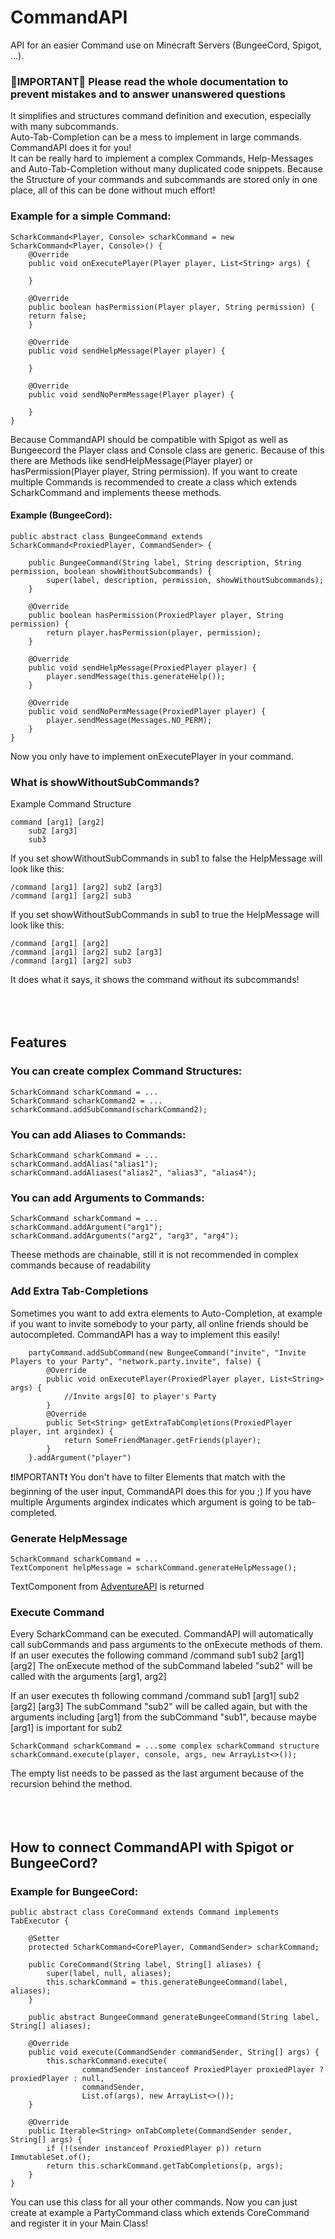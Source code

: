 # CommandAPI
API for an easier Command use on Minecraft Servers (BungeeCord, Spigot, ...).

### 🔴IMPORTANT🔴 Please read the whole documentation to prevent mistakes and to answer unanswered questions

It simplifies and structures command definition and execution, especially with many subcommands.<br />
Auto-Tab-Completion can be a mess to implement in large commands. CommandAPI does it for you!<br />
It can be really hard to implement a complex Commands, Help-Messages and Auto-Tab-Completion without many duplicated code snippets. Because the Structure of your commands and subcommands are stored only in one place, all of this can be done without much effort!


### Example for a simple Command:
```
ScharkCommand<Player, Console> scharkCommand = new ScharkCommand<Player, Console>() {
    @Override
    public void onExecutePlayer(Player player, List<String> args) {

    }

    @Override
    public boolean hasPermission(Player player, String permission) {
    return false;
    }

    @Override
    public void sendHelpMessage(Player player) {

    }

    @Override
    public void sendNoPermMessage(Player player) {

    }
}
```

Because CommandAPI should be compatible with Spigot as well as Bungeecord the Player class and Console class are generic. Because of this there
are Methods like sendHelpMessage(Player player) or hasPermission(Player player, String permission).
If you want to create multiple Commands is recommended to create a class which extends ScharkCommand and implements theese methods.

#### Example (BungeeCord):
```
public abstract class BungeeCommand extends ScharkCommand<ProxiedPlayer, CommandSender> {

    public BungeeCommand(String label, String description, String permission, boolean showWithoutSubcommands) {
        super(label, description, permission, showWithoutSubcommands);
    }

    @Override
    public boolean hasPermission(ProxiedPlayer player, String permission) {
        return player.hasPermission(player, permission);
    }

    @Override
    public void sendHelpMessage(ProxiedPlayer player) {
        player.sendMessage(this.generateHelp());
    }

    @Override
    public void sendNoPermMessage(ProxiedPlayer player) {
        player.sendMessage(Messages.NO_PERM);
    }
}
```

Now you only have to implement onExecutePlayer in your command.

### What is showWithoutSubCommands?

Example Command Structure
```
command [arg1] [arg2]
    sub2 [arg3]
    sub3
```
If you set showWithoutSubCommands in sub1 to false the HelpMessage will look like this:
```
/command [arg1] [arg2] sub2 [arg3]
/command [arg1] [arg2] sub3
```
If you set showWithoutSubCommands in sub1 to true the HelpMessage will look like this:
```
/command [arg1] [arg2]
/command [arg1] [arg2] sub2 [arg3]
/command [arg1] [arg2] sub3
```
It does what it says, it shows the command without its subcommands!
<br></br>
<br></br>
## Features

### You can create complex Command Structures:
```
ScharkCommand scharkCommand = ...
ScharkCommand scharkCommand2 = ...
scharkCommand.addSubCommand(scharkCommand2);
```

### You can add Aliases to Commands:
```
ScharkCommand scharkCommand = ...
scharkCommand.addAlias("alias1");
scharkCommand.addAliases("alias2", "alias3", "alias4");
```

### You can add Arguments to Commands:
```
ScharkCommand scharkCommand = ...
scharkCommand.addArgument("arg1");
scharkCommand.addArguments("arg2", "arg3", "arg4");
```

Theese methods are chainable, still it is not recommended in complex commands because of readability

### Add Extra Tab-Completions
Sometimes you want to add extra elements to Auto-Completion, at example if you want to invite somebody to your party, all online friends should be autocompleted.
CommandAPI has a way to implement this easily!
```
    partyCommand.addSubCommand(new BungeeCommand("invite", "Invite Players to your Party", "network.party.invite", false) {
        @Override
        public void onExecutePlayer(ProxiedPlayer player, List<String> args) {
            //Invite args[0] to player's Party
        }
        @Override
        public Set<String> getExtraTabCompletions(ProxiedPlayer player, int argindex) {
            return SomeFriendManager.getFriends(player);
        }
    }.addArgument("player")
```
❗IMPORTANT❗
You don't have to filter Elements that match with the beginning of the user input, CommandAPI does this for you ;)
If you have multiple Arguments argindex indicates which argument is going to be tab-completed.

### Generate HelpMessage
```
ScharkCommand scharkCommand = ...
TextComponent helpMessage = scharkCommand.generateHelpMessage();
```
TextComponent from [AdventureAPI](https://github.com/KyoriPowered/adventure) is returned

### Execute Command

Every ScharkCommand can be executed. CommandAPI will automatically call subCommands and pass arguments to the onExecute methods of them.
If an user executes the following command
/command sub1 sub2 [arg1] [arg2] 
The onExecute method of the subCommand labeled "sub2" will be called with the arguments [arg1, arg2]

If an user executes th following command
/command sub1 [arg1] sub2 [arg2] [arg3]
The subCommand "sub2" will be called again, but with the arguments including [arg1] from the subCommand "sub1", because maybe [arg1] is important for sub2

```
ScharkCommand scharkCommand = ...some complex scharkCommand structure
scharkCommand.execute(player, console, args, new ArrayList<>());
```
The empty list needs to be passed as the last argument because of the recursion behind the method.
<br></br>
<br></br>
## How to connect CommandAPI with Spigot or BungeeCord?
### Example for BungeeCord:
```
public abstract class CoreCommand extends Command implements TabExecutor {

    @Setter
    protected ScharkCommand<CorePlayer, CommandSender> scharkCommand;

    public CoreCommand(String label, String[] aliases) {
        super(label, null, aliases);
        this.scharkCommand = this.generateBungeeCommand(label, aliases);
    }

    public abstract BungeeCommand generateBungeeCommand(String label, String[] aliases);

    @Override
    public void execute(CommandSender commandSender, String[] args) {
        this.scharkCommand.execute(
                commandSender instanceof ProxiedPlayer proxiedPlayer ? proxiedPlayer : null,
                commandSender,
                List.of(args), new ArrayList<>());
    }

    @Override
    public Iterable<String> onTabComplete(CommandSender sender, String[] args) {
        if (!(sender instanceof ProxiedPlayer p)) return ImmutableSet.of();
        return this.scharkCommand.getTabCompletions(p, args);
    }
}
```
You can use this class for all your other commands.
Now you can just create at example a PartyCommand class which extends CoreCommand and register it in your Main Class!

